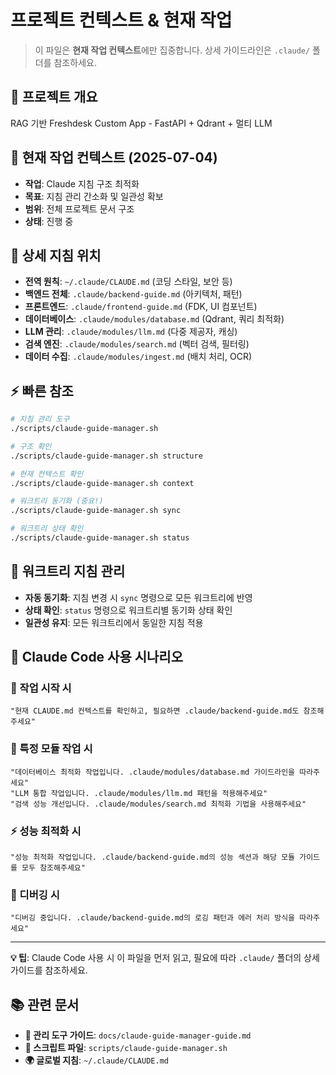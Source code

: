 # 프로젝트 컨텍스트 & 현재 작업

> 이 파일은 **현재 작업 컨텍스트**에만 집중합니다.
> 상세 가이드라인은 `.claude/` 폴더를 참조하세요.

## 🎯 프로젝트 개요
RAG 기반 Freshdesk Custom App - FastAPI + Qdrant + 멀티 LLM

## 🔄 현재 작업 컨텍스트 (2025-07-04)
- **작업**: Claude 지침 구조 최적화
- **목표**: 지침 관리 간소화 및 일관성 확보
- **범위**: 전체 프로젝트 문서 구조
- **상태**: 진행 중

## 📂 상세 지침 위치
- **전역 원칙**: `~/.claude/CLAUDE.md` (코딩 스타일, 보안 등)
- **백엔드 전체**: `.claude/backend-guide.md` (아키텍처, 패턴)
- **프론트엔드**: `.claude/frontend-guide.md` (FDK, UI 컴포넌트)
- **데이터베이스**: `.claude/modules/database.md` (Qdrant, 쿼리 최적화)
- **LLM 관리**: `.claude/modules/llm.md` (다중 제공자, 캐싱)
- **검색 엔진**: `.claude/modules/search.md` (벡터 검색, 필터링)
- **데이터 수집**: `.claude/modules/ingest.md` (배치 처리, OCR)

## ⚡ 빠른 참조
```bash
# 지침 관리 도구
./scripts/claude-guide-manager.sh

# 구조 확인
./scripts/claude-guide-manager.sh structure

# 현재 컨텍스트 확인
./scripts/claude-guide-manager.sh context

# 워크트리 동기화 (중요!)
./scripts/claude-guide-manager.sh sync

# 워크트리 상태 확인
./scripts/claude-guide-manager.sh status
```

## 🌳 워크트리 지침 관리
- **자동 동기화**: 지침 변경 시 `sync` 명령으로 모든 워크트리에 반영
- **상태 확인**: `status` 명령으로 워크트리별 동기화 상태 확인
- **일관성 유지**: 모든 워크트리에서 동일한 지침 적용

## 🎯 Claude Code 사용 시나리오

### 📝 작업 시작 시
```
"현재 CLAUDE.md 컨텍스트를 확인하고, 필요하면 .claude/backend-guide.md도 참조해주세요"
```

### 🔧 특정 모듈 작업 시
```
"데이터베이스 최적화 작업입니다. .claude/modules/database.md 가이드라인을 따라주세요"
"LLM 통합 작업입니다. .claude/modules/llm.md 패턴을 적용해주세요"
"검색 성능 개선입니다. .claude/modules/search.md 최적화 기법을 사용해주세요"
```

### ⚡ 성능 최적화 시
```
"성능 최적화 작업입니다. .claude/backend-guide.md의 성능 섹션과 해당 모듈 가이드를 모두 참조해주세요"
```

### 🐛 디버깅 시
```
"디버깅 중입니다. .claude/backend-guide.md의 로깅 패턴과 에러 처리 방식을 따라주세요"
```

---
**💡 팁**: Claude Code 사용 시 이 파일을 먼저 읽고, 필요에 따라 `.claude/` 폴더의 상세 가이드를 참조하세요.

## 📚 관련 문서
- **📖 관리 도구 가이드**: `docs/claude-guide-manager-guide.md`
- **🔧 스크립트 파일**: `scripts/claude-guide-manager.sh`
- **🌍 글로벌 지침**: `~/.claude/CLAUDE.md`
